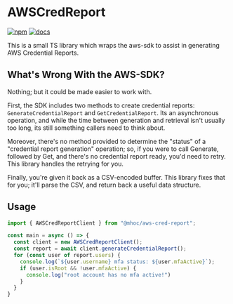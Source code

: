 # AWSCredReport

[![npm](https://img.shields.io/badge/npm-0.0.3-yellow)](https://www.npmjs.com/package/@mhoc/aws-cred-report)
[![docs](https://img.shields.io/badge/documentation-0.0.3-blue)](https://mike.hockerman.com/docs/aws-cred-report-ts)

This is a small TS library which wraps the aws-sdk to assist in generating AWS Credential Reports.

## What's Wrong With the AWS-SDK?

Nothing; but it could be made easier to work with.

First, the SDK includes two methods to create credential reports: `GenerateCredentialReport` and
`GetCredentialReport`. Its an asynchronous operation, and while the time between generation and
retrieval isn't usually too long, its still something callers need to think about.

Moreover, there's no method provided to determine the "status" of a "credential report generation"
operation; so, if you were to call Generate, followed by Get, and there's no credential report 
ready, you'd need to retry. This library handles the retrying for you.

Finally, you're given it back as a CSV-encoded buffer. This library fixes that for you; it'll 
parse the CSV, and return back a useful data structure.

## Usage

```ts
import { AWSCredReportClient } from "@mhoc/aws-cred-report";

const main = async () => {
  const client = new AWSCredReportClient();
  const report = await client.generateCredentialReport();
  for (const user of report.users) {
    console.log(`${user.username} mfa status: ${user.mfaActive}`);
    if (user.isRoot && !user.mfaActive) {
      console.log("root account has no mfa active!")
    }
  }
}
```

